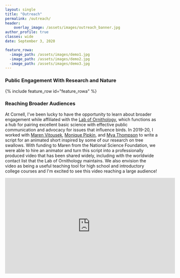 ```yaml
---
layout: single
title: "Outreach"
permalink: /outreach/
header:
    overlay_image: /assets/images/outreach_banner.jpg
author_profile: true
classes: wide
date: September 3, 2020

feature_rowa:
  -image_path: /assets/images/demo1.jpg
  -image_path: /assets/images/demo2.jpg
  -image_path: /assets/images/demo3.jpg
---
```

### Public Engagement With Research and Nature


{% include feature_row id="feature_rowa" %}

### Reaching Broader Audiences 

At Cornell, I've been lucky to have the opportunity to learn about broader engagement while affiliated with the [Lab of Ornithology](https://www.birds.cornell.edu/home/), which functions as a hub for pairing excellent basic science with effective public communication and advocacy for issues that influence birds. In 2019-20, I worked with [Maren Vitousek](https://vitousek.weebly.com/), [Monique Pipkin](https://vitousek.weebly.com/people.html), and [Mya Thompson](https://www.birds.cornell.edu/home/staff/mya-thompson/) to write a script for an animated short inspired by some of our research on tree swallows. With funding to Maren from the National Science Foundation, we were able to hire an animator and turn this script into a professionally produced video that has been shared widely, including with the worldwide contact list that the Lab of Ornithology maintains. We also envision the video as being a useful teaching tool for high school and introductory college courses and I'm excited to see this video reaching a large audience!

<iframe width="560" height="315" src="https://www.youtube.com/embed/wjhXOGMG8Pg" frameborder="0" allow="accelerometer; autoplay; encrypted-media; gyroscope; picture-in-picture" allowfullscreen></iframe>



